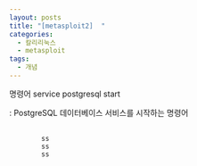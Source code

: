 ```yaml
---
layout: posts
title: "[metasploit2]  "
categories:
  - 칼리리눅스
  - metasploit
tags:
  - 개념 
---
```


명령어 service postgresql start

: PostgreSQL 데이터베이스 서비스를 시작하는 명령어

<pre class="Shell-Session">
    <code class="hljs python-repl">
        ss
        ss
        ss
    </code>
</pre>